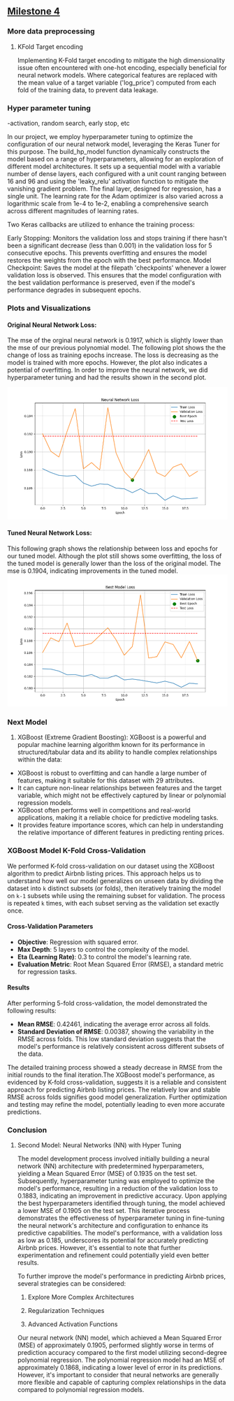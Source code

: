 ## [Milestone 4](Milestone4.ipynb)


### More data preprocessing

1. KFold Target encoding

   Implementing K-Fold target encoding to mitigate the high dimensionality issue often encountered with one-hot encoding, especially beneficial for neural network models. Where categorical features are replaced with the mean value of a target variable ('log_price') computed from each fold of the training data, to prevent data leakage.

### Hyper parameter tuning
-activation, random search, early stop, etc

In our project, we employ hyperparameter tuning to optimize the configuration of our neural network model, leveraging the Keras Tuner for this purpose. The build_hp_model function dynamically constructs the model based on a range of hyperparameters, allowing for an exploration of different model architectures. It sets up a sequential model with a variable number of dense layers, each configured with a unit count ranging between 16 and 96 and using the 'leaky_relu' activation function to mitigate the vanishing gradient problem. The final layer, designed for regression, has a single unit. The learning rate for the Adam optimizer is also varied across a logarithmic scale from 1e-4 to 1e-2, enabling a comprehensive search across different magnitudes of learning rates.

Two Keras callbacks are utilized to enhance the training process:

Early Stopping: Monitors the validation loss and stops training if there hasn't been a significant decrease (less than 0.001) in the validation loss for 5 consecutive epochs. This prevents overfitting and ensures the model restores the weights from the epoch with the best performance.
Model Checkpoint: Saves the model at the filepath 'checkpoints' whenever a lower validation loss is observed. This ensures that the model configuration with the best validation performance is preserved, even if the model's performance degrades in subsequent epochs.


### Plots and Visualizations
#### Original Neural Network Loss: 
The mse of the orginal neural network is 0.1917, which is slightly lower than the mse of our previous polynomial model. 
The following plot shows the the change of loss as training epochs increase. The loss is decreasing as the model is trained with more epochs.
However, the plot also indicates a potential of overfitting. In order to improve the neural network, we did hyperparameter tuning and had the results shown in the second plot. 



![](graphs/Neural%20Network.png) 
#### Tuned Neural Network Loss: 
This following graph shows the relationship between loss and epochs for our tuned model. Although the plot still shows some overfitting, the loss of the tuned model is generally lower than the loss of the original model. The mse is 0.1904, indicating improvements in the tuned model. 
![](graphs/Best%20Model.png)

### Next Model

1.   XGBoost (Extreme Gradient Boosting):
XGBoost is a powerful and popular machine learning algorithm known for its performance in structured/tabular data and its ability to handle complex relationships within the data:

- XGBoost is robust to overfitting and can handle a large number of features, making it suitable for this dataset with 29 attributes.
- It can capture non-linear relationships between features and the target variable, which might not be effectively captured by linear or polynomial regression models.
- XGBoost often performs well in competitions and real-world applications, making it a reliable choice for predictive modeling tasks.
- It provides feature importance scores, which can help in understanding the relative importance of different features in predicting renting prices.

### XGBoost Model K-Fold Cross-Validation

We performed K-fold cross-validation on our dataset using the XGBoost algorithm to predict Airbnb listing prices. This approach helps us to understand how well our model generalizes on unseen data by dividing the dataset into `k` distinct subsets (or folds), then iteratively training the model on `k-1` subsets while using the remaining subset for validation. The process is repeated `k` times, with each subset serving as the validation set exactly once.

#### Cross-Validation Parameters
- **Objective**: Regression with squared error.
- **Max Depth**: 5 layers to control the complexity of the model.
- **Eta (Learning Rate)**: 0.3 to control the model's learning rate.
- **Evaluation Metric**: Root Mean Squared Error (RMSE), a standard metric for regression tasks.

#### Results
After performing 5-fold cross-validation, the model demonstrated the following results:
- **Mean RMSE**: 0.42461, indicating the average error across all folds.
- **Standard Deviation of RMSE**: 0.00387, showing the variability in the RMSE across folds. This low standard deviation suggests that the model's performance is relatively consistent across different subsets of the data.

The detailed training process showed a steady decrease in RMSE from the initial rounds to the final iteration.The XGBoost model's performance, as evidenced by K-fold cross-validation, suggests it is a reliable and consistent approach for predicting Airbnb listing prices. The relatively low and stable RMSE across folds signifies good model generalization. Further optimization and testing may refine the model, potentially leading to even more accurate predictions.

### Conclusion

1. Second Model: Neural Networks (NN) with Hyper Tuning

   The model development process involved initially building a neural network (NN) architecture with predetermined hyperparameters, yielding a Mean Squared Error (MSE) of 0.1935 on the test set. Subsequently, hyperparameter tuning was employed to optimize the model's performance, resulting in a reduction of the validation loss to 0.1883, indicating an improvement in predictive accuracy. Upon applying the best hyperparameters identified through tuning, the model achieved a lower MSE of 0.1905 on the test set. This iterative process demonstrates the effectiveness of hyperparameter tuning in fine-tuning the neural network's architecture and configuration to enhance its predictive capabilities. The model's performance, with a validation loss as low as 0.185, underscores its potential for accurately predicting Airbnb prices. However, it's essential to note that further experimentation and refinement could potentially yield even better results. 

   To further improve the model's performance in predicting Airbnb prices, several strategies can be considered:

   1. Explore More Complex Architectures

   2. Regularization Techniques

   3. Advanced Activation Functions

   Our neural network (NN) model, which achieved a Mean Squared Error (MSE) of approximately 0.1905, performed slightly worse in terms of prediction accuracy compared to the first model utilizing second-degree polynomial regression. The polynomial regression model had an MSE of approximately 0.1868, indicating a lower level of error in its predictions. However, it's important to consider that neural networks are generally more flexible and capable of capturing complex relationships in the data compared to polynomial regression models.

   
